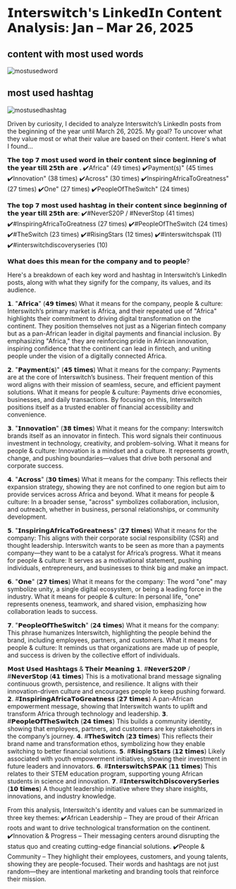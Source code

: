 
# 𝗜𝗻𝘁𝗲𝗿𝘀𝘄𝗶𝘁𝗰𝗵'𝘀 𝗟𝗶𝗻𝗸𝗲𝗱𝗜𝗻 𝗖𝗼𝗻𝘁𝗲𝗻𝘁 𝗔𝗻𝗮𝗹𝘆𝘀𝗶𝘀: 𝗝𝗮𝗻 – 𝗠𝗮𝗿 𝟮𝟲, 𝟮𝟬𝟮𝟱


## content with most used words

![mostusedword](https://github.com/user-attachments/assets/f8dd474c-296a-4926-99ee-325210b50136)

## most used hashtag

![mostusedhashtag](https://github.com/user-attachments/assets/5dbedaba-8b15-4d04-ae7b-67b320a17146)


Driven by curiosity, I decided to analyze Interswitch’s LinkedIn posts from the beginning of the year until March 26, 2025. My goal? To uncover what they value most or what their value are based on their content. Here's what I found…

𝗧𝗵𝗲 𝘁𝗼𝗽 𝟳 𝗺𝗼𝘀𝘁 𝘂𝘀𝗲𝗱 𝘄𝗼𝗿𝗱 𝗶𝗻 𝘁𝗵𝗲𝗶𝗿 𝗰𝗼𝗻𝘁𝗲𝗻𝘁 𝘀𝗶𝗻𝗰𝗲 𝗯𝗲𝗴𝗶𝗻𝗻𝗶𝗻𝗴 𝗼𝗳 𝘁𝗵𝗲 𝘆𝗲𝗮𝗿 𝘁𝗶𝗹𝗹 𝟮𝟱𝘁𝗵 𝗮𝗿𝗲 .
✔️Africa" (49 times)
✔️Payment(s)" (45 times
✔️Innovation" (38 times)
✔️Across" (30 times)
✔️InspiringAfricaToGreatness" (27 times)
✔️One" (27 times)
✔️PeopleOfTheSwitch" (24 times)

𝗧𝗵𝗲 𝘁𝗼𝗽 𝟳 𝗺𝗼𝘀𝘁 𝘂𝘀𝗲𝗱 𝗵𝗮𝘀𝗵𝘁𝗮𝗴  𝗶𝗻 𝘁𝗵𝗲𝗶𝗿 𝗰𝗼𝗻𝘁𝗲𝗻𝘁 𝘀𝗶𝗻𝗰𝗲 𝗯𝗲𝗴𝗶𝗻𝗻𝗶𝗻𝗴 𝗼𝗳 𝘁𝗵𝗲 𝘆𝗲𝗮𝗿 𝘁𝗶𝗹𝗹 𝟮𝟱𝘁𝗵 𝗮𝗿𝗲:
✔️#NeverS20P / #NeverStop  (41 times)
✔️#InspiringAfricaToGreatness  (27 times)
✔️#PeopleOfTheSwitch   (24 times)
✔️#TheSwitch  (23 times)
✔️#RisingStars  (12 times)
✔️#interswitchspak  (11)
✔️#interswitchdiscoveryseries  (10)





𝗪𝗵𝗮𝘁 𝗱𝗼𝗲𝘀 𝘁𝗵𝗶𝘀 𝗺𝗲𝗮𝗻 𝗳𝗼𝗿 𝘁𝗵𝗲 𝗰𝗼𝗺𝗽𝗮𝗻𝘆 𝗮𝗻𝗱 𝘁𝗼 𝗽𝗲𝗼𝗽𝗹𝗲?

Here's a breakdown of each key word and hashtag in Interswitch’s LinkedIn posts, along with what they signify for the company, its values, and its audience.

𝟭. "𝗔𝗳𝗿𝗶𝗰𝗮" (𝟰𝟵 𝘁𝗶𝗺𝗲𝘀)
What it means for the company, people & culture:
 Interswitch’s primary market is Africa, and their repeated use of "Africa" highlights their commitment to driving digital transformation on the continent. They position themselves not just as a Nigerian fintech company but as a pan-African leader in digital payments and financial inclusion.
 By emphasizing "Africa," they are reinforcing pride in African innovation, inspiring confidence that the continent can lead in fintech, and uniting people under the vision of a digitally connected Africa.

𝟮. "𝗣𝗮𝘆𝗺𝗲𝗻𝘁(𝘀)" (𝟰𝟱 𝘁𝗶𝗺𝗲𝘀)
What it means for the company:
 Payments are at the core of Interswitch’s business. Their frequent mention of this word aligns with their mission of seamless, secure, and efficient payment solutions.
What it means for people & culture:
 Payments drive economies, businesses, and daily transactions. By focusing on this, Interswitch positions itself as a trusted enabler of financial accessibility and convenience.

𝟯. "𝗜𝗻𝗻𝗼𝘃𝗮𝘁𝗶𝗼𝗻" (𝟯𝟴 𝘁𝗶𝗺𝗲𝘀)
What it means for the company:
 Interswitch brands itself as an innovator in fintech. This word signals their continuous investment in technology, creativity, and problem-solving.
What it means for people & culture:
 Innovation is a mindset and a culture. It represents growth, change, and pushing boundaries—values that drive both personal and corporate success.

𝟰. "𝗔𝗰𝗿𝗼𝘀𝘀" (𝟯𝟬 𝘁𝗶𝗺𝗲𝘀)
What it means for the company:
 This reflects their expansion strategy, showing they are not confined to one region but aim to provide services across Africa and beyond.
What it means for people & culture:
 In a broader sense, "across" symbolizes collaboration, inclusion, and outreach, whether in business, personal relationships, or community development.

𝟱. "𝗜𝗻𝘀𝗽𝗶𝗿𝗶𝗻𝗴𝗔𝗳𝗿𝗶𝗰𝗮𝗧𝗼𝗚𝗿𝗲𝗮𝘁𝗻𝗲𝘀𝘀" (𝟮𝟳 𝘁𝗶𝗺𝗲𝘀)
What it means for the company:
 This aligns with their corporate social responsibility (CSR) and thought leadership. Interswitch wants to be seen as more than a payments company—they want to be a catalyst for Africa’s progress.
What it means for people & culture:
 It serves as a motivational statement, pushing individuals, entrepreneurs, and businesses to think big and make an impact.

𝟲. "𝗢𝗻𝗲" (𝟮𝟳 𝘁𝗶𝗺𝗲𝘀)
What it means for the company:
 The word "one" may symbolize unity, a single digital ecosystem, or being a leading force in the industry.
What it means for people & culture:
 In personal life, "one" represents oneness, teamwork, and shared vision, emphasizing how collaboration leads to success.

𝟳. "𝗣𝗲𝗼𝗽𝗹𝗲𝗢𝗳𝗧𝗵𝗲𝗦𝘄𝗶𝘁𝗰𝗵" (𝟮𝟰 𝘁𝗶𝗺𝗲𝘀)
What it means for the company:
 This phrase humanizes Interswitch, highlighting the people behind the brand, including employees, partners, and customers.
What it means for people & culture:
 It reminds us that organizations are made up of people, and success is driven by the collective effort of individuals.

𝗠𝗼𝘀𝘁 𝗨𝘀𝗲𝗱 𝗛𝗮𝘀𝗵𝘁𝗮𝗴𝘀 & 𝗧𝗵𝗲𝗶𝗿 𝗠𝗲𝗮𝗻𝗶𝗻𝗴
𝟭. #𝗡𝗲𝘃𝗲𝗿𝗦𝟮𝟬𝗣 / #𝗡𝗲𝘃𝗲𝗿𝗦𝘁𝗼𝗽 (𝟰𝟭 𝘁𝗶𝗺𝗲𝘀)
This is a motivational brand message signaling continuous growth, persistence, and resilience. It aligns with their innovation-driven culture and encourages people to keep pushing forward.
𝟮. #𝗜𝗻𝘀𝗽𝗶𝗿𝗶𝗻𝗴𝗔𝗳𝗿𝗶𝗰𝗮𝗧𝗼𝗚𝗿𝗲𝗮𝘁𝗻𝗲𝘀𝘀 (𝟮𝟳 𝘁𝗶𝗺𝗲𝘀)
A pan-African empowerment message, showing that Interswitch wants to uplift and transform Africa through technology and leadership.
𝟯. #𝗣𝗲𝗼𝗽𝗹𝗲𝗢𝗳𝗧𝗵𝗲𝗦𝘄𝗶𝘁𝗰𝗵 (𝟮𝟰 𝘁𝗶𝗺𝗲𝘀)
This builds a community identity, showing that employees, partners, and customers are key stakeholders in the company’s journey.
𝟰. #𝗧𝗵𝗲𝗦𝘄𝗶𝘁𝗰𝗵 (𝟮𝟯 𝘁𝗶𝗺𝗲𝘀)
This reflects their brand name and transformation ethos, symbolizing how they enable switching to better financial solutions.
𝟱. #𝗥𝗶𝘀𝗶𝗻𝗴𝗦𝘁𝗮𝗿𝘀 (𝟭𝟮 𝘁𝗶𝗺𝗲𝘀)
Likely associated with youth empowerment initiatives, showing their investment in future leaders and innovators.
𝟲. #𝗜𝗻𝘁𝗲𝗿𝘀𝘄𝗶𝘁𝗰𝗵𝗦𝗣𝗔𝗞 (𝟭𝟭 𝘁𝗶𝗺𝗲𝘀)
This relates to their STEM education program, supporting young African students in science and innovation.
𝟳. #𝗜𝗻𝘁𝗲𝗿𝘀𝘄𝗶𝘁𝗰𝗵𝗗𝗶𝘀𝗰𝗼𝘃𝗲𝗿𝘆𝗦𝗲𝗿𝗶𝗲𝘀 (𝟭𝟬 𝘁𝗶𝗺𝗲𝘀)
A thought leadership initiative where they share insights, innovations, and industry knowledge.



From this analysis, Interswitch's identity and values can be summarized in three key themes:
✔️African Leadership – They are proud of their African roots and want to drive technological transformation on the continent.
✔️Innovation & Progress – Their messaging centers around disrupting the status quo and creating cutting-edge financial solutions.
✔️People & Community – They highlight their employees, customers, and young talents, showing they are people-focused.
Their words and hashtags are not just random—they are intentional marketing and branding tools that reinforce their mission.
